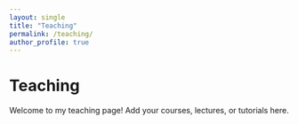 ```yaml
---
layout: single
title: "Teaching"
permalink: /teaching/
author_profile: true
---
```

# Teaching

Welcome to my teaching page! Add your courses, lectures, or tutorials here.



